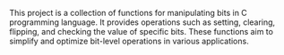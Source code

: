 This project is a collection of functions for manipulating bits in C programming language. It provides operations such as setting, clearing, flipping, and checking the value of specific bits. These functions aim to simplify and optimize bit-level operations in various applications.

